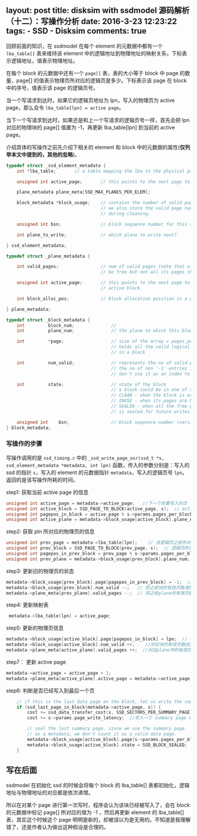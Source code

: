 layout: post
title: disksim with ssdmodel 源码解析（十二）：写操作分析
date: 2016-3-23 12:23:22
tags: 
	- SSD
	- Disksim
comments: true  
---

回顾前面的知识，在 ssdmodel 在每个 element 的元数据中都有一个 `lba_table[]` 表来维持该 element 中的逻辑地址到物理地址的映射关系，下标表示逻辑地址，值表示物理地址。

在每个 block 的元数据中还有一个 `page[]` 表，表的大小等于 block 中 page 的数量，page[] 的值表示物理页所对应的逻辑页是多少。下标表示该 page 在 block 中的序号，值表示该 page 的逻辑页号。

当一个写请求到达时，如果它的逻辑页地址为 lpn，写入的物理页为 active page，那么会令 `lba_table[lpn] = active page`。

当下一个写请求到达时，如果还是和上一个写请求的逻辑页号一样，首先会把 lpn 对应的物理块的 page[] 值置为 -1，再更新 lba_table[lpn] 到当前的 active page。

介绍具体的写操作之前先介绍下相关的 element 和 block 中的元数据的属性(**仅列举本文中提到的，其他的忽略**)。

<!--more-->

```C
typedef struct _ssd_element_metadata {
    int *lba_table;       // a table mapping the lba to the physical pages on the chip.

    unsigned int active_page;       // this points to the next page to write inside an active block.

    plane_metadata plane_meta[SSD_MAX_PLANES_PER_ELEM];

    block_metadata *block_usage;    // contains the number of valid pages in each block.
                                    // we also store the valid page numbers here. this is useful
                                    // during cleaning.

    unsigned int bsn;               // block sequence number for this ssd element

    int plane_to_write;             // which plane to write next?

} ssd_element_metadata;

```

```C
typedef struct _plane_metadata {

    int valid_pages;                // num of valid pages (note that a block might not
                                    // be free but not all its pages should be valid)

    unsigned int active_page;       // this points to the next page to write inside an
                                    // active block.

    int block_alloc_pos;            // block allocation position in a plane

} plane_metadata;
```
```C
typedef struct _block_metadata {
    int         block_num;              //
    int         plane_num;              // the plane to which this block belongs to

    int         *page;                  // size of the array = pages_per_block
                                        // holds all the valid logical page numbers present
                                        // in a block

    int         num_valid;              // represents the no of valid pages in the block (that is,
                                        // the no of non '-1' entries in the above page array)
                                        // don't use it as an index to add pages in the above array.

    int         state;                  // state of the block
                                        // a block could be in one of the following states:
                                        // CLEAN - when the block is erased and clean to take new writes
                                        // INUSE - when its pages are being filled
                                        // SEALED - when all the free pages are written and the block
                                        // is sealed for future writes

    unsigned int    bsn;                // block sequence number (version number for blocks)
} block_metadata;
```

### **写操作的步骤** ###

写操作调用的是 `ssd_timing.c` 中的 `_ssd_write_page_osr(ssd_t *s, ssd_element_metadata *metadata, int lpn)` 函数，传入的参数分别是：写入的 ssd 的指针 `s`，写入的 element 的元数据指针 `metadata`，写入的逻辑页号 `lpn`。 返回的是该写操作所耗的时间。

step1: 获取当前 active page 的信息
```C
unsigned int active_page = metadata->active_page;   //下一个将要写入的页
unsigned int active_block = SSD_PAGE_TO_BLOCK(active_page, s);  // active page 所在的block
unsigned int pagepos_in_block = active_page % s->params.pages_per_block;   // active page 在某个block中的序号
unsigned int active_plane = metadata->block_usage[active_block].plane_num;  // active page 所在plane
```

step2: 获取 pln 所对应的物理页的信息
```C
unsigned int prev_page = metadata->lba_table[lpn];    // 该逻辑页之前所对应的物理页
unsigned int prev_block = SSD_PAGE_TO_BLOCK(prev_page, s);  // 逻辑页所在的物理块
unsigned int pagepos_in_prev_block = prev_page % s->params.pages_per_block;  //逻辑页在物理块上的序号
unsigned int prev_plane = metadata->block_usage[prev_block].plane_num;  // 逻辑页所在的plane
```

step3: 更新旧的物理页的状态
```C
metadata->block_usage[prev_block].page[pagepos_in_prev_block] = -1;  //将之前的页标记为无效
metadata->block_usage[prev_block].num_valid --;   // 将之前块的有效页数减1
metadata->plane_meta[prev_plane].valid_pages --;  // 将之前plane的有效页数减1
```

step4: 更新映射表
```C
 metadata->lba_table[lpn] = active_page;
```

step5: 更新的物理页信息
```C
metadata->block_usage[active_block].page[pagepos_in_block] = lpn;  // 标记block中第对应的页的物理号位lpn
metadata->block_usage[active_block].num_valid ++;    //对应块的有效页数加1
metadata->plane_meta[active_plane].valid_pages ++;  //对应plane中的有效页数加1
```

step7： 更新 active page
```C
metadata->active_page = active_page + 1;
metadata->plane_meta[active_plane].active_page = metadata->active_page;
```

step6: 判断是否已经写入到最后一个页
```C
	// if this is the last data page on the block, let us write the summary page also
	if (ssd_last_page_in_block(metadata->active_page, s)) {
		cost += ssd_data_transfer_cost(s, SSD_SECTORS_PER_SUMMARY_PAGE);  // 传输一个 summary page data 的时间开销
		cost += s->params.page_write_latency;  //写入一个 summary page data 的时间开销

        // seal the last summary page. since we use the summary page
        // as a metadata, we don't count it as a valid data page.
        metadata->block_usage[active_block].page[s->params.pages_per_block - 1] = -1;   // 标记当前块的最后一个页无效
        metadata->block_usage[active_block].state = SSD_BLOCK_SEALED;   //标记当前块已经全部写完
    }
```



## 写在后面 ##

ssdmodel 在初始化 ssd 的时候会将每个 block 的 lba_table[] 表都初始化，逻辑地址与物理地址的对应都是依次递增。

所以在对某个 page 进行第一次写时，程序会认为该块已经被写入了，会在 block 的元数据中标记 page[] 所对应的值为 -1 ，然后再更新 element 的 lba_table[] 表，其实这个时候这个 page 明明是新的，却被误以为是无用的。不知道是我理解错了，还是作者认为做出这种假设是合理的。

